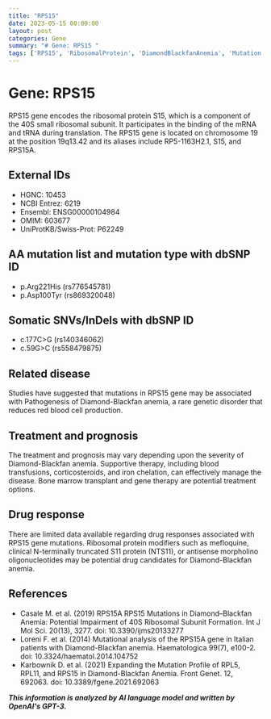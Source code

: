 ```yaml
---
title: "RPS15"
date: 2023-05-15 00:00:00
layout: post
categories: Gene
summary: "# Gene: RPS15 "
tags: ['RPS15', 'RibosomalProtein', 'DiamondBlackfanAnemia', 'Mutation', 'Treatment', 'Prognosis', 'DrugResponse', 'GeneticDisorder']
---
```


# Gene: RPS15 

RPS15 gene encodes the ribosomal protein S15, which is a component of the 40S small ribosomal subunit. It participates in the binding of the mRNA and tRNA during translation. The RPS15 gene is located on chromosome 19 at the position 19q13.42 and its aliases include RP5-1163H2.1, S15, and RPS15A. 

## External IDs
- HGNC: 10453 
- NCBI Entrez: 6219 
- Ensembl: ENSG00000104984 
- OMIM: 603677 
- UniProtKB/Swiss-Prot: P62249 

## AA mutation list and mutation type with dbSNP ID 
- p.Arg221His (rs776545781)
- p.Asp100Tyr (rs869320048) 

## Somatic SNVs/InDels with dbSNP ID 
- c.177C>G (rs140346062)
- c.59G>C (rs558479875) 

## Related disease 
Studies have suggested that mutations in RPS15 gene may be associated with Pathogenesis of Diamond-Blackfan anemia, a rare genetic disorder that reduces red blood cell production. 

## Treatment and prognosis 
The treatment and prognosis may vary depending upon the severity of Diamond-Blackfan anemia. Supportive therapy, including blood transfusions, corticosteroids, and iron chelation, can effectively manage the disease. Bone marrow transplant and gene therapy are potential treatment options. 

## Drug response 
There are limited data available regarding drug responses associated with RPS15 gene mutations. Ribosomal protein modifiers such as mefloquine, clinical N-terminally truncated S11 protein (NTS11), or antisense morpholino oligonucleotides may be potential drug candidates for Diamond-Blackfan anemia. 

## References 

- Casale M. et al. (2019) RPS15A RPS15 Mutations in Diamond–Blackfan Anemia: Potential Impairment of 40S Ribosomal Subunit Formation. Int J Mol Sci. 20(13), 3277. doi: 10.3390/ijms20133277
- Loreni F. et al. (2014) Mutational analysis of the RPS15A gene in Italian patients with Diamond-Blackfan anemia. Haematologica 99(7), e100-2. doi: 10.3324/haematol.2014.104752
- Karbownik D. et al. (2021) Expanding the Mutation Profile of RPL5, RPL11, and RPS15 in Diamond-Blackfan Anemia. Front Genet. 12, 692063. doi: 10.3389/fgene.2021.692063

**_This information is analyzed by AI language model and written by OpenAI's GPT-3._**